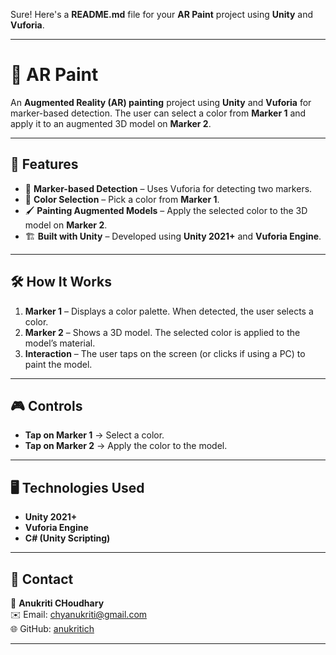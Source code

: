 Sure! Here's a **README.md** file for your **AR Paint** project using **Unity** and **Vuforia**.  

---

# 🎨 AR Paint  

An **Augmented Reality (AR) painting** project using **Unity** and **Vuforia** for marker-based detection. The user can select a color from **Marker 1** and apply it to an augmented 3D model on **Marker 2**.  

---

## 🚀 Features  
- 📌 **Marker-based Detection** – Uses Vuforia for detecting two markers.  
- 🎨 **Color Selection** – Pick a color from **Marker 1**.  
- 🖌 **Painting Augmented Models** – Apply the selected color to the 3D model on **Marker 2**.  
- 🏗 **Built with Unity** – Developed using **Unity 2021+** and **Vuforia Engine**.  

---


## 🛠 How It Works  

1. **Marker 1** – Displays a color palette. When detected, the user selects a color.  
2. **Marker 2** – Shows a 3D model. The selected color is applied to the model’s material.  
3. **Interaction** – The user taps on the screen (or clicks if using a PC) to paint the model.  

---

## 🎮 Controls  
- **Tap on Marker 1** → Select a color.  
- **Tap on Marker 2** → Apply the color to the model.  

---

## 🖥 Technologies Used  
- **Unity 2021+**  
- **Vuforia Engine**  
- **C# (Unity Scripting)**  

---


## 📧 Contact  
👤 **Anukriti CHoudhary**  
✉️ Email: chyanukriti@gmail.com  
🌐 GitHub: [anukritich](https://github.com/anukritich)  

---

